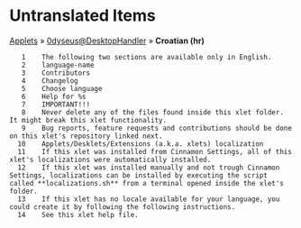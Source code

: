 # Untranslated Items
[Applets](../../../README.md) &#187; [0dyseus@DesktopHandler](../README.md) &#187; **Croatian (hr)**

       1	The following two sections are available only in English.
       2	language-name
       3	Contributors
       4	Changelog
       5	Choose language
       6	Help for %s
       7	IMPORTANT!!!
       8	Never delete any of the files found inside this xlet folder. It might break this xlet functionality.
       9	Bug reports, feature requests and contributions should be done on this xlet's repository linked next.
      10	Applets/Desklets/Extensions (a.k.a. xlets) localization
      11	If this xlet was installed from Cinnamon Settings, all of this xlet's localizations were automatically installed.
      12	If this xlet was installed manually and not trough Cinnamon Settings, localizations can be installed by executing the script called **localizations.sh** from a terminal opened inside the xlet's folder.
      13	If this xlet has no locale available for your language, you could create it by following the following instructions.
      14	See this xlet help file.
